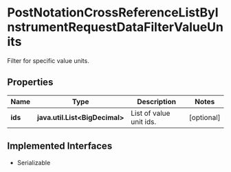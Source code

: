 

# PostNotationCrossReferenceListByInstrumentRequestDataFilterValueUnits

Filter for specific value units.

## Properties

Name | Type | Description | Notes
------------ | ------------- | ------------- | -------------
**ids** | **java.util.List&lt;BigDecimal&gt;** | List of value unit ids. |  [optional]


## Implemented Interfaces

* Serializable



